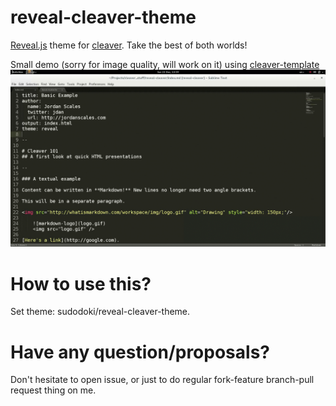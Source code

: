 reveal-cleaver-theme
================

[Reveal.js](https://github.com/hakimel/reveal.js/) theme for [cleaver](https://github.com/jdan/cleaver). Take the best of both worlds!

Small demo (sorry for image quality, will work on it) using [cleaver-template](https://github.com/sudodoki/cleaver-template)
![Sample usage](sample.gif)


How to use this?
================
Set theme: sudodoki/reveal-cleaver-theme.

Have any question/proposals?
============================
Don't hesitate to open issue, or just to do regular fork-feature branch-pull request thing on me.